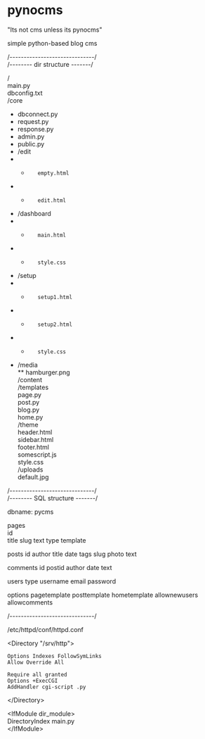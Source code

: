 # pynocms

"Its not cms unless its pynocms"

simple python-based blog cms  

/------------------------------/  
/-------- dir structure -------/

/  
main.py  
dbconfig.txt  
/core  
*    dbconnect.py  
*    request.py  
*    response.py  
*    admin.py  
*    public.py  
*    /edit  
* *        empty.html  
* *        edit.html  
*    /dashboard  
* *        main.html  
* *        style.css  
*    /setup  
* *        setup1.html  
* *        setup2.html  
* *        style.css  
*    /media  
**        hamburger.png  
/content  
    /templates  
        page.py  
        post.py  
        blog.py  
        home.py  
    /theme  
        header.html  
        sidebar.html  
        footer.html  
        somescript.js  
        style.css  
    /uploads  
        default.jpg  

/------------------------------/  
/-------- SQL structure -------/

dbname: pycms  

pages  
    id  
    title
    slug
    text
    type
    template

posts
    id
    author
    title
    date
    tags
    slug
    photo
    text

comments
    id
    postid
    author
    date
    text

users
    type
    username
    email
    password
    
options
    pagetemplate
    posttemplate
    hometemplate
    allownewusers
    allowcomments

/------------------------------/

/etc/httpd/conf/httpd.conf

\<Directory "/srv/http">

    Options Indexes FollowSymLinks  
    Allow Override All  
    
    Require all granted  
    Options +ExecCGI  
    AddHandler cgi-script .py

\</Directory\>

\<IfModule dir_module\>  
    DirectoryIndex main.py  
\</IfModule\>  

